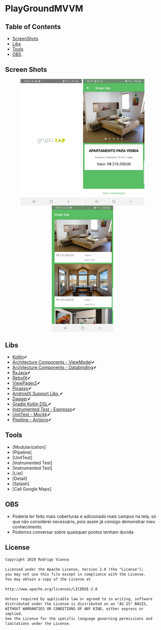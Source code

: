 # PlayGroundMVVM

## Table of Contents
* [ScreenShots](#screenshots)
* [Libs](#libs)
* [Tools](#tools)
* [OBS](#obs)

<a name="screenshots"></a>
## Screen Shots

<p align="center">
  <img src="screenshots/splash.jpeg" align="center" width=200>
  <img src="screenshots/one.jpeg" align="center" width=200>
  <img src="screenshots/two.jpeg" align="center" width=200>
</p>

<a name="libs"></a>
##  Libs
* [Kotlin](https://kotlinlang.org/)✔︎
* [Architecture Components - ViewModel](https://developer.android.com/topic/libraries/architecture/viewmodel)✔︎
* [Architecture Components - Databinding](https://developer.android.com/topic/libraries/data-binding)✔︎
* [RxJava](https://github.com/ReactiveX/RxJava)✔︎
* [Retrofit](http://square.github.io/retrofit/)✔︎
* [ViewPager2](https://developer.android.com/jetpack/androidx/releases/viewpager2)✔︎
* [Picasso](http://square.github.io/picasso/)✔︎
* [AndroidX Support Libs ](https://developer.android.com/jetpack/androidx) ✔︎
* [Dagger](https://github.com/google/dagger)✔︎
* [Gradle Kotlin DSL](https://docs.gradle.org/current/userguide/kotlin_dsl.html)✔︎
* [Instrumented Test - Espresso](https://developer.android.com/training/testing/espresso/index.html)✔︎
* [UnitTest - Mockk](https://github.com/mockk/mockk)✔︎
* [Pipeline - Actions](https://docs.github.com/en/actions/reference/workflow-syntax-for-github-actions#about-yaml-syntax-for-workflows)✔︎

<a name="tools"></a>
##  Tools

* [Modularization]
* [Pipeline]
* [UnitTest]
* [Instrumented Test]
* [Instrumented Test]
* [List]
* [Detail]
* [Splash]
* [Call Google Maps]

<a name="obs"/></a>
## OBS

 * Poderia ter feito mais coberturas e adicionado mais campos na tela, só que não considerei necessário, pois assim já consigo demonstrar meu conhecimento.
 * Podemos conversar sobre quaisquer pontos tenham duvida


License
-------

    Copyright 2020 Rodrigo Vianna

    Licensed under the Apache License, Version 2.0 (the "License");
    you may not use this file except in compliance with the License.
    You may obtain a copy of the License at

    http://www.apache.org/licenses/LICENSE-2.0

    Unless required by applicable law or agreed to in writing, software
    distributed under the License is distributed on an "AS IS" BASIS,
    WITHOUT WARRANTIES OR CONDITIONS OF ANY KIND, either express or implied.
    See the License for the specific language governing permissions and
    limitations under the License.

